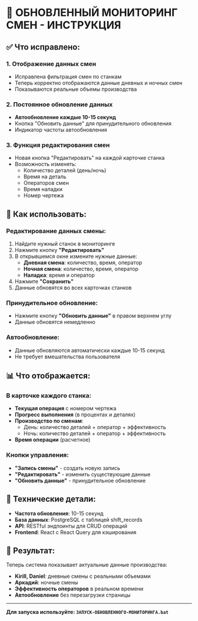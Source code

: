 # 🎯 ОБНОВЛЕННЫЙ МОНИТОРИНГ СМЕН - ИНСТРУКЦИЯ

## ✅ Что исправлено:

### 1. **Отображение данных смен**
- Исправлена фильтрация смен по станкам
- Теперь корректно отображаются данные дневных и ночных смен
- Показываются реальные объемы производства

### 2. **Постоянное обновление данных**
- **Автообновление каждые 10-15 секунд**
- Кнопка "Обновить данные" для принудительного обновления
- Индикатор частоты автообновления

### 3. **Функция редактирования смен**
- Новая кнопка "Редактировать" на каждой карточке станка
- Возможность изменять:
  - Количество деталей (день/ночь)
  - Время на деталь
  - Операторов смен
  - Время наладки
  - Номер чертежа

## 🚀 Как использовать:

### Редактирование данных смены:
1. Найдите нужный станок в мониторинге
2. Нажмите кнопку **"Редактировать"**
3. В открывшемся окне измените нужные данные:
   - **Дневная смена**: количество, время, оператор
   - **Ночная смена**: количество, время, оператор
   - **Наладка**: время и оператор
4. Нажмите **"Сохранить"**
5. Данные обновятся во всех карточках станков

### Принудительное обновление:
- Нажмите кнопку **"Обновить данные"** в правом верхнем углу
- Данные обновятся немедленно

### Автообновление:
- Данные обновляются автоматически каждые 10-15 секунд
- Не требует вмешательства пользователя

## 📊 Что отображается:

### В карточке каждого станка:
- **Текущая операция** с номером чертежа
- **Прогресс выполнения** (в процентах и деталях)
- **Производство по сменам**:
  - День: количество деталей + оператор + эффективность
  - Ночь: количество деталей + оператор + эффективность
- **Время операции** (расчетное)

### Кнопки управления:
- **"Запись смены"** - создать новую запись
- **"Редактировать"** - изменить существующие данные
- **"Обновить данные"** - принудительное обновление

## 🔧 Технические детали:

- **Частота обновления**: 10-15 секунд
- **База данных**: PostgreSQL с таблицей shift_records
- **API**: RESTful эндпоинты для CRUD операций
- **Frontend**: React с React Query для кэширования

## 🎯 Результат:

Теперь система показывает актуальные данные производства:
- **Kirill, Daniel**: дневные смены с реальными объемами
- **Аркадий**: ночные смены 
- **Эффективность операторов** в реальном времени
- **Автообновление** без перезагрузки страницы

---

**Для запуска используйте: `ЗАПУСК-ОБНОВЛЕННОГО-МОНИТОРИНГА.bat`**
